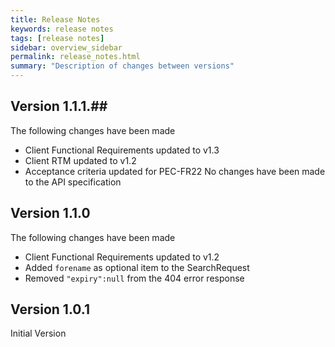 ```yaml
---
title: Release Notes
keywords: release notes 
tags: [release notes]
sidebar: overview_sidebar
permalink: release_notes.html
summary: "Description of changes between versions"
---
```

## Version 1.1.1.##
The following changes have been made
 - Client Functional Requirements updated to v1.3
 - Client RTM updated to v1.2
 - Acceptance criteria updated for PEC-FR22
No changes have been made to the API specification
## Version 1.1.0 ##
The following changes have been made
 - Client Functional Requirements updated to v1.2
 - Added `forename` as optional item to the SearchRequest
 - Removed `"expiry":null` from the 404 error response


## Version 1.0.1 ##
Initial Version